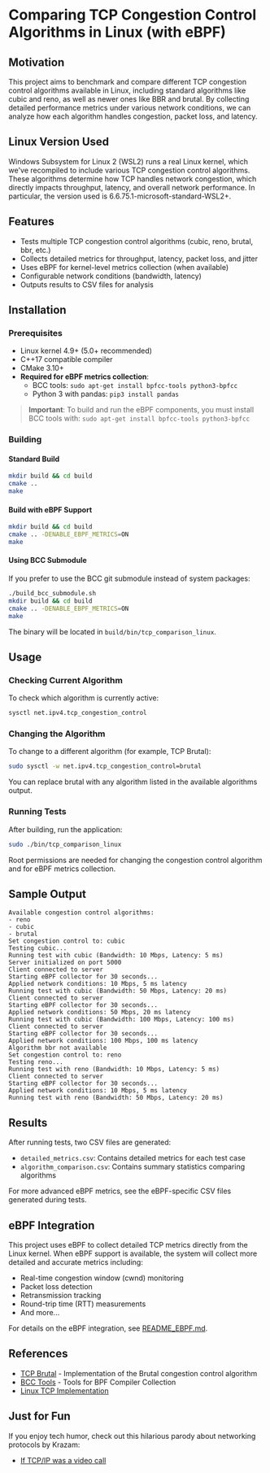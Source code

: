 # Comparing TCP Congestion Control Algorithms in Linux (with eBPF)

## Motivation

This project aims to benchmark and compare different TCP congestion control algorithms available in Linux, including standard algorithms like cubic and reno, as well as newer ones like BBR and brutal. By collecting detailed performance metrics under various network conditions, we can analyze how each algorithm handles congestion, packet loss, and latency.

## Linux Version Used

Windows Subsystem for Linux 2 (WSL2) runs a real Linux kernel, which we've recompiled to include various 
TCP congestion control algorithms. These algorithms determine how TCP handles network congestion, which directly
impacts throughput, latency, and overall network performance. In particular, the version used is
6.6.75.1-microsoft-standard-WSL2+.

## Features

- Tests multiple TCP congestion control algorithms (cubic, reno, brutal, bbr, etc.)
- Collects detailed metrics for throughput, latency, packet loss, and jitter
- Uses eBPF for kernel-level metrics collection (when available)
- Configurable network conditions (bandwidth, latency)
- Outputs results to CSV files for analysis

## Installation

### Prerequisites

- Linux kernel 4.9+ (5.0+ recommended)
- C++17 compatible compiler
- CMake 3.10+
- **Required for eBPF metrics collection**:
  - BCC tools: `sudo apt-get install bpfcc-tools python3-bpfcc`
  - Python 3 with pandas: `pip3 install pandas`

> **Important**: To build and run the eBPF components, you must install BCC tools with: `sudo apt-get install bpfcc-tools python3-bpfcc`

### Building

#### Standard Build
```bash
mkdir build && cd build
cmake ..
make
```

#### Build with eBPF Support
```bash
mkdir build && cd build
cmake .. -DENABLE_EBPF_METRICS=ON
make
```

#### Using BCC Submodule
If you prefer to use the BCC git submodule instead of system packages:
```bash
./build_bcc_submodule.sh
mkdir build && cd build
cmake .. -DENABLE_EBPF_METRICS=ON
make
```

The binary will be located in `build/bin/tcp_comparison_linux`.

## Usage

### Checking Current Algorithm

To check which algorithm is currently active:

```bash
sysctl net.ipv4.tcp_congestion_control
```

### Changing the Algorithm

To change to a different algorithm (for example, TCP Brutal):

```bash
sudo sysctl -w net.ipv4.tcp_congestion_control=brutal
```

You can replace brutal with any algorithm listed in the available algorithms output.

### Running Tests

After building, run the application:

```bash
sudo ./bin/tcp_comparison_linux
```

Root permissions are needed for changing the congestion control algorithm and for eBPF metrics collection.

## Sample Output

```
Available congestion control algorithms:
- reno
- cubic
- brutal
Set congestion control to: cubic
Testing cubic...
Running test with cubic (Bandwidth: 10 Mbps, Latency: 5 ms)
Server initialized on port 5000
Client connected to server
Starting eBPF collector for 30 seconds...
Applied network conditions: 10 Mbps, 5 ms latency
Running test with cubic (Bandwidth: 50 Mbps, Latency: 20 ms)
Client connected to server
Starting eBPF collector for 30 seconds...
Applied network conditions: 50 Mbps, 20 ms latency
Running test with cubic (Bandwidth: 100 Mbps, Latency: 100 ms)
Client connected to server
Starting eBPF collector for 30 seconds...
Applied network conditions: 100 Mbps, 100 ms latency
Algorithm bbr not available
Set congestion control to: reno
Testing reno...
Running test with reno (Bandwidth: 10 Mbps, Latency: 5 ms)
Client connected to server
Starting eBPF collector for 30 seconds...
Applied network conditions: 10 Mbps, 5 ms latency
Running test with reno (Bandwidth: 50 Mbps, Latency: 20 ms)
```

## Results

After running tests, two CSV files are generated:
- `detailed_metrics.csv`: Contains detailed metrics for each test case
- `algorithm_comparison.csv`: Contains summary statistics comparing algorithms

For more advanced eBPF metrics, see the eBPF-specific CSV files generated during tests.

## eBPF Integration

This project uses eBPF to collect detailed TCP metrics directly from the Linux kernel. When eBPF support is available, the system will collect more detailed and accurate metrics including:

- Real-time congestion window (cwnd) monitoring
- Packet loss detection
- Retransmission tracking
- Round-trip time (RTT) measurements
- And more...

For details on the eBPF integration, see [README_EBPF.md](src/README_EBPF.md).

## References

- [TCP Brutal](https://github.com/apernet/tcp-brutal) - Implementation of the Brutal congestion control algorithm
- [BCC Tools](https://github.com/iovisor/bcc) - Tools for BPF Compiler Collection
- [Linux TCP Implementation](https://github.com/torvalds/linux/tree/master/net/ipv4)

## Just for Fun

If you enjoy tech humor, check out this hilarious parody about networking protocols by Krazam:
- [If TCP/IP was a video call](https://www.youtube.com/watch?v=NAkAMDeo_NM)
